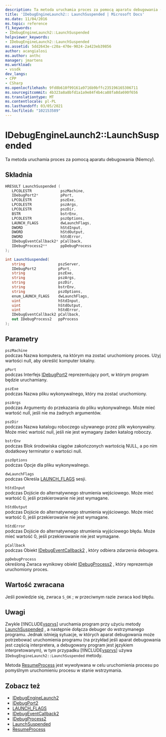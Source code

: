 ```yaml
---
description: Ta metoda uruchamia proces za pomocą aparatu debugowania (Niemcy).
title: 'IDebugEngineLaunch2:: LaunchSuspended | Microsoft Docs'
ms.date: 11/04/2016
ms.topic: reference
f1_keywords:
- IDebugEngineLaunch2::LaunchSuspended
helpviewer_keywords:
- IDebugEngineLaunch2::LaunchSuspended
ms.assetid: 5dd2643e-c20a-470e-9024-2a423eb39856
author: acangialosi
ms.author: anthc
manager: jmartens
ms.workload:
- vssdk
dev_langs:
- CPP
- CSharp
ms.openlocfilehash: 9fd8b610f99161a9716b9bffc235196165306711
ms.sourcegitcommit: 4b323a8a8bfd1a1a9e84f4b4ca88fa8da690f656
ms.translationtype: MT
ms.contentlocale: pl-PL
ms.lasthandoff: 03/05/2021
ms.locfileid: "102153589"
---
```

# <a name="idebugenginelaunch2launchsuspended"></a>IDebugEngineLaunch2::LaunchSuspended
Ta metoda uruchamia proces za pomocą aparatu debugowania (Niemcy).

## <a name="syntax"></a>Składnia

```cpp
HRESULT LaunchSuspended ( 
   LPCOLESTR             pszMachine,
   IDebugPort2*          pPort,
   LPCOLESTR             pszExe,
   LPCOLESTR             pszArgs,
   LPCOLESTR             pszDir,
   BSTR                  bstrEnv,
   LPCOLESTR             pszOptions,
   LAUNCH_FLAGS          dwLaunchFlags,
   DWORD                 hStdInput,
   DWORD                 hStdOutput,
   DWORD                 hStdError,
   IDebugEventCallback2* pCallback,
   IDebugProcess2**      ppDebugProcess
);
```

```csharp
int LaunchSuspended(
   string               pszServer,
   IDebugPort2          pPort,
   string               pszExe,
   string               pszArgs,
   string               pszDir,
   string               bstrEnv,
   string               pszOptions,
   enum_LAUNCH_FLAGS    dwLaunchFlags,
   uint                 hStdInput,
   uint                 hStdOutput,
   uint                 hStdError,
   IDebugEventCallback2 pCallback,
   out IDebugProcess2   ppProcess
);
```

## <a name="parameters"></a>Parametry
`pszMachine`\
podczas Nazwa komputera, na którym ma zostać uruchomiony proces. Użyj wartości null, aby określić komputer lokalny.

`pPort`\
podczas Interfejs [IDebugPort2](../../../extensibility/debugger/reference/idebugport2.md) reprezentujący port, w którym program będzie uruchamiany.

`pszExe`\
podczas Nazwa pliku wykonywalnego, który ma zostać uruchomiony.

`pszArgs`\
podczas Argumenty do przekazania do pliku wykonywalnego. Może mieć wartość null, jeśli nie ma żadnych argumentów.

`pszDir`\
podczas Nazwa katalogu roboczego używanego przez plik wykonywalny. Może mieć wartość null, jeśli nie jest wymagany żaden katalog roboczy.

`bstrEnv`\
podczas Blok środowiska ciągów zakończonych wartością NULL, a po nim dodatkowy terminator o wartości null.

`pszOptions`\
podczas Opcje dla pliku wykonywalnego.

`dwLaunchFlags`\
podczas Określa [LAUNCH_FLAGS](../../../extensibility/debugger/reference/launch-flags.md) sesji.

`hStdInput`\
podczas Dojście do alternatywnego strumienia wejściowego. Może mieć wartość 0, jeśli przekierowanie nie jest wymagane.

`hStdOutput`\
podczas Dojście do alternatywnego strumienia wyjściowego. Może mieć wartość 0, jeśli przekierowanie nie jest wymagane.

`hStdError`\
podczas Dojście do alternatywnego strumienia wyjściowego błędu. Może mieć wartość 0, jeśli przekierowanie nie jest wymagane.

`pCallback`\
podczas Obiekt [IDebugEventCallback2](../../../extensibility/debugger/reference/idebugeventcallback2.md) , który odbiera zdarzenia debugera.

`ppDebugProcess`\
określoną Zwraca wynikowy obiekt [IDebugProcess2](../../../extensibility/debugger/reference/idebugprocess2.md) , który reprezentuje uruchomiony proces.

## <a name="return-value"></a>Wartość zwracana
 Jeśli powiedzie się, zwraca `S_OK` ; w przeciwnym razie zwraca kod błędu.

## <a name="remarks"></a>Uwagi
 Zwykle [!INCLUDE[vsprvs](../../../code-quality/includes/vsprvs_md.md)] uruchamia program przy użyciu metody [LaunchSuspended](../../../extensibility/debugger/reference/idebugportex2-launchsuspended.md) , a następnie dołącza debuger do wstrzymanego programu. Jednak istnieją sytuacje, w których aparat debugowania może potrzebować uruchomienia programu (na przykład jeśli aparat debugowania jest częścią interpretera, a debugowany program jest językiem interpretowanym), w tym przypadku [!INCLUDE[vsprvs](../../../code-quality/includes/vsprvs_md.md)] używa `IDebugEngineLaunch2::LaunchSuspended` metody.

 Metoda [ResumeProcess](../../../extensibility/debugger/reference/idebugenginelaunch2-resumeprocess.md) jest wywoływana w celu uruchomienia procesu po pomyślnym uruchomieniu procesu w stanie wstrzymania.

## <a name="see-also"></a>Zobacz też
- [IDebugEngineLaunch2](../../../extensibility/debugger/reference/idebugenginelaunch2.md)
- [IDebugPort2](../../../extensibility/debugger/reference/idebugport2.md)
- [LAUNCH_FLAGS](../../../extensibility/debugger/reference/launch-flags.md)
- [IDebugEventCallback2](../../../extensibility/debugger/reference/idebugeventcallback2.md)
- [IDebugProcess2](../../../extensibility/debugger/reference/idebugprocess2.md)
- [LaunchSuspended](../../../extensibility/debugger/reference/idebugportex2-launchsuspended.md)
- [ResumeProcess](../../../extensibility/debugger/reference/idebugenginelaunch2-resumeprocess.md)
